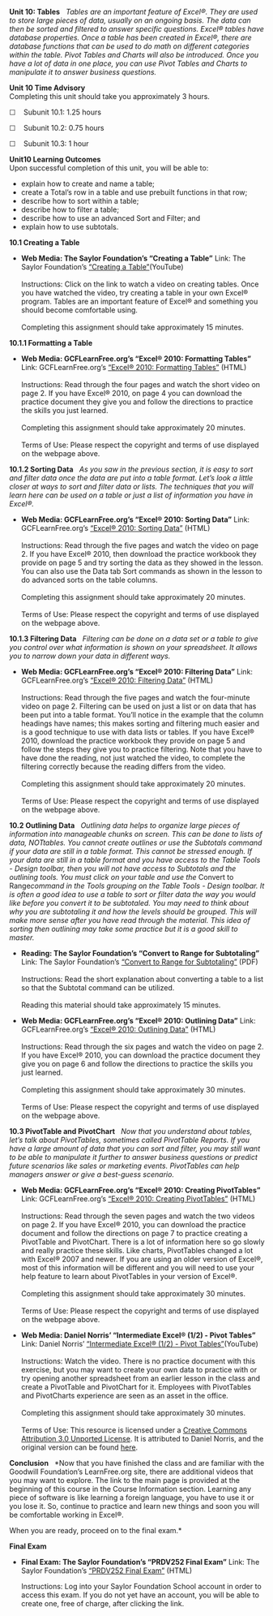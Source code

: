 **Unit 10: Tables** <span id="10"></span> 
*Tables are an important feature of Excel®. They are used to store large
pieces of data, usually on an ongoing basis. The data can then be sorted
and filtered to answer specific questions. Excel® tables have database
properties. Once a table has been created in Excel®, there are database
functions that can be used to do math on different categories within the
table. Pivot Tables and Charts will also be introduced. Once you have a
lot of data in one place, you can use Pivot Tables and Charts to
manipulate it to answer business questions.*

**Unit 10 Time Advisory**  
Completing this unit should take you approximately 3 hours.  
  
 ☐    Subunit 10.1: 1.25 hours  
  
 ☐    Subunit 10.2: 0.75 hours  
  
 ☐    Subunit 10.3: 1 hour

**Unit10 Learning Outcomes**  
Upon successful completion of this unit, you will be able to:
-   explain how to create and name a table;
-   create a Total’s row in a table and use prebuilt functions in that
    row;
-   describe how to sort within a table;
-   describe how to filter a table;
-   describe how to use an advanced Sort and Filter; and
-   explain how to use subtotals.

**10.1 Creating a Table** <span id="10.1"></span> 
-   **Web Media: The Saylor Foundation’s “Creating a Table”**
    Link: The Saylor Foundation’s [“Creating a
    Table”](http://www.youtube.com/watch?v=nnqjgPAYKCI)(YouTube)  
        
     Instructions: Click on the link to watch a video on creating
    tables. Once you have watched the video, try creating a table in
    your own Excel® program. Tables are an important feature of Excel®
    and something you should become comfortable using.  
        
     Completing this assignment should take approximately 15 minutes.

**10.1.1 Formatting a Table** <span id="10.1.1"></span> 
-   **Web Media: GCFLearnFree.org’s “Excel® 2010: Formatting Tables”**
    Link: GCFLearnFree.org’s
    [“](http://www.gcflearnfree.org/excel2010/14)[Excel® 2010:
    Formatting
    Tables](http://www.gcflearnfree.org/excel2010/14)[”](http://www.gcflearnfree.org/excel2010/14)
    (HTML)  
        
     Instructions: Read through the four pages and watch the short video
    on page 2. If you have Excel® 2010, on page 4 you can download the
    practice document they give you and follow the directions to
    practice the skills you just learned.  
        
     Completing this assignment should take approximately 20 minutes.  
        
     Terms of Use: Please respect the copyright and terms of use
    displayed on the webpage above.

**10.1.2 Sorting Data** <span id="10.1.2"></span> 
*As you saw in the previous section, it is easy to sort and filter data
once the data are put into a table format. Let’s look a little closer at
ways to sort and filter data or lists. The techniques that you will
learn here can be used on a table or just a list of information you have
in Excel®.*

-   **Web Media: GCFLearnFree.org’s “Excel® 2010: Sorting Data”**
    Link: GCFLearnFree.org’s
    [“](http://www.gcflearnfree.org/excel2010/11)[Excel® 2010: Sorting
    Data](http://www.gcflearnfree.org/excel2010/11)[”](http://www.gcflearnfree.org/excel2010/11)
    (HTML)  
        
     Instructions: Read through the five pages and watch the video on
    page 2. If you have Excel® 2010, then download the practice workbook
    they provide on page 5 and try sorting the data as they showed in
    the lesson. You can also use the Data tab Sort commands as shown in
    the lesson to do advanced sorts on the table columns.  
        
     Completing this assignment should take approximately 20 minutes.  
        
     Terms of Use: Please respect the copyright and terms of use
    displayed on the webpage above.

**10.1.3 Filtering Data** <span id="10.1.3"></span> 
*Filtering can be done on a data set or a table to give you control over
what information is shown on your spreadsheet. It allows you to narrow
down your data in different ways.*

-   **Web Media: GCFLearnFree.org’s “Excel® 2010: Filtering Data”**
    Link: GCFLearnFree.org’s
    [“](http://www.gcflearnfree.org/excel2010/13)[Excel® 2010: Filtering
    Data](http://www.gcflearnfree.org/excel2010/13)[”](http://www.gcflearnfree.org/excel2010/13)
    (HTML)  
        
     Instructions: Read through the five pages and watch the four-minute
    video on page 2. Filtering can be used on just a list or on data
    that has been put into a table format. You’ll notice in the example
    that the column headings have names; this makes sorting and
    filtering much easier and is a good technique to use with data lists
    or tables. If you have Excel® 2010, download the practice workbook
    they provide on page 5 and follow the steps they give you to
    practice filtering. Note that you have to have done the reading, not
    just watched the video, to complete the filtering correctly because
    the reading differs from the video.  
        
     Completing this assignment should take approximately 20 minutes.  
        
     Terms of Use: Please respect the copyright and terms of use
    displayed on the webpage above.

**10.2 Outlining Data** <span id="10.2"></span> 
*Outlining data helps to organize large pieces of information into
manageable chunks on screen. This can be done to lists of data,*
*NOTtables. You cannot create outlines or use the Subtotals command if
your data are still in a table format. This cannot be stressed enough.
If your data are still in a table format and you have access to the
Table Tools - Design toolbar, then you will not have access to Subtotals
and the outlining tools. You must click on your table and use the*
Convert to Range*command in the Tools grouping on the Table Tools -
Design toolbar. It is often a good idea to use a table to sort or filter
data the way you would like before you convert it to be subtotaled. You
may need to think about why you are subtotaling it and how the levels
should be grouped. This will make more sense after you have read through
the material. This idea of sorting then outlining may take some practice
but it is a good skill to master.*

-   **Reading: The Saylor Foundation’s “Convert to Range for
    Subtotaling”**
    Link: The Saylor Foundation’s [“Convert to Range for
    Subtotaling”](https://resources.saylor.org/wwwresources/archived/site/wp-content/uploads/2013/10/PRDV252-Unit-10.2-Convert-to-Range-for-Subtotaling-FINAL-UFinal.pdf) (PDF)  
        
     Instructions: Read the short explanation about converting a table
    to a list so that the Subtotal command can be utilized.  
        
     Reading this material should take approximately 15 minutes.

-   **Web Media: GCFLearnFree.org’s “Excel® 2010: Outlining Data”**
    Link: GCFLearnFree.org’s
    [“](http://www.gcflearnfree.org/excel2010/12)[Excel® 2010: Outlining
    Data](http://www.gcflearnfree.org/excel2010/12)[”](http://www.gcflearnfree.org/excel2010/12)
    (HTML)  
        
     Instructions: Read through the six pages and watch the video on
    page 2. If you have Excel® 2010, you can download the practice
    document they give you on page 6 and follow the directions to
    practice the skills you just learned.  
        
     Completing this assignment should take approximately 30 minutes.  
        
     Terms of Use: Please respect the copyright and terms of use
    displayed on the webpage above.

**10.3 PivotTable and PivotChart** <span id="10.3"></span> 
*Now that you understand about tables, let’s talk about PivotTables,
sometimes called PivotTable Reports. If you have a large amount of data
that you can sort and filter, you may still want to be able to
manipulate it further to answer business questions or predict future
scenarios like sales or marketing events. PivotTables can help managers
answer or give a best-guess scenario.*

-   **Web Media: GCFLearnFree.org’s “Excel® 2010: Creating
    PivotTables”**
    Link: GCFLearnFree.org’s [“Excel® 2010: Creating
    PivotTables”](http://www.gcflearnfree.org/excel2010/20) (HTML)  
        
     Instructions: Read through the seven pages and watch the two videos
    on page 2. If you have Excel® 2010, you can download the practice
    document and follow the directions on page 7 to practice creating a
    PivotTable and PivotChart. There is a lot of information here so go
    slowly and really practice these skills. Like charts, PivotTables
    changed a lot with Excel® 2007 and newer. If you are using an older
    version of Excel®, most of this information will be different and
    you will need to use your help feature to learn about PivotTables in
    your version of Excel®.  
        
     Completing this assignment should take approximately 30 minutes.  
        
     Terms of Use: Please respect the copyright and terms of use
    displayed on the webpage above.

-   **Web Media: Daniel Norris’ “Intermediate Excel® (1/2) - Pivot
    Tables”**
    Link: Daniel Norris’
    [“](http://www.youtube.com/watch?v=aqdKizkWD6E)[Intermediate Excel®
    (1/2) - Pivot
    Tables](http://www.youtube.com/watch?v=aqdKizkWD6E)[”](http://www.youtube.com/watch?v=aqdKizkWD6E)(YouTube)  
        
     Instructions: Watch the video. There is no practice document with
    this exercise, but you may want to create your own data to practice
    with or try opening another spreadsheet from an earlier lesson in
    the class and create a PivotTable and PivotChart for it. Employees
    with PivotTables and PivotCharts experience are seen as an asset in
    the office.  
        
     Completing this assignment should take approximately 30 minutes.  
        
     Terms of Use: This resource is licensed under a [Creative Commons
    Attribution 3.0 Unported
    License](http://creativecommons.org/licenses/by/3.0/). It is
    attributed to Daniel Norris, and the original version can be found
    [here](http://www.youtube.com/yt/copyright/creative-commons.html).

**Conclusion** <span id="10.4"></span> 
*Now that you have finished the class and are familiar with the Goodwill
Foundation’s LearnFree.org site, there are additional videos that you
may want to explore. The link to the main page is provided at the
beginning of this course in the Course Information section. Learning any
piece of software is like learning a foreign language, you have to use
it or you lose it. So, continue to practice and learn new things and
soon you will be comfortable working in Excel®.  
  
 When you are ready, proceed on to the final exam.*

**Final Exam** <span id="11"></span> 
-   **Final Exam: The Saylor Foundation’s “PRDV252 Final Exam”**
    Link: The Saylor Foundation’s [“PRDV252 Final
    Exam”](http://school.saylor.org/mod/quiz/view.php?id=1716) (HTML)  
      
     Instructions: Log into your Saylor Foundation School account in
    order to access this exam. If you do not yet have an account, you
    will be able to create one, free of charge, after clicking the link.



